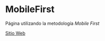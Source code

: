# MobileFirst
 Página utilizando la metodología *Mobile First* 
 
 [Sitio Web](https://mirato1.github.io/MobileFirst/)
 
